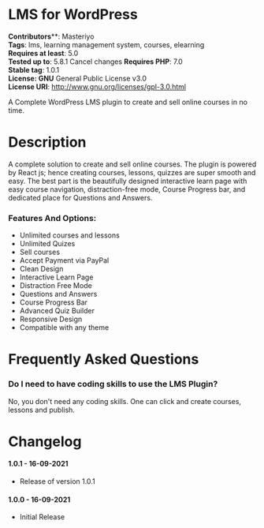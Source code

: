 # LMS for WordPress
**Contributors****: Masteriyo  
**Tags**: lms, learning management system, courses, elearning  
**Requires at least**: 5.0  
**Tested up to**: 5.8.1  Cancel changes
**Requires PHP**: 7.0  
**Stable tag**: 1.0.1  
**License: GNU** General Public License v3.0  
**License URI**: http://www.gnu.org/licenses/gpl-3.0.html

A Complete WordPress LMS plugin to create and sell online courses in no time.

# Description

A complete solution to create and sell online courses. The plugin is powered by React js; hence creating courses, lessons, quizzes are super smooth and easy. The best part is the beautifully designed interactive learn page with easy course navigation, distraction-free mode, Course Progress bar, and dedicated place for Questions and Answers.

### Features And Options:

* Unlimited courses and lessons
* Unlimited Quizes
* Sell courses
* Accept Payment via PayPal
* Clean Design
* Interactive Learn Page
* Distraction Free Mode
* Questions and Answers
* Course Progress Bar
* Advanced Quiz Builder
* Responsive Design
* Compatible with any theme


# Frequently Asked Questions

### Do I need to have coding skills to use the LMS Plugin?

No, you don't need any coding skills. One can click and create courses, lessons and publish.

# Changelog
#### 1.0.1 - 16-09-2021
* Release of version 1.0.1
#### 1.0.0 - 16-09-2021
* Initial Release
